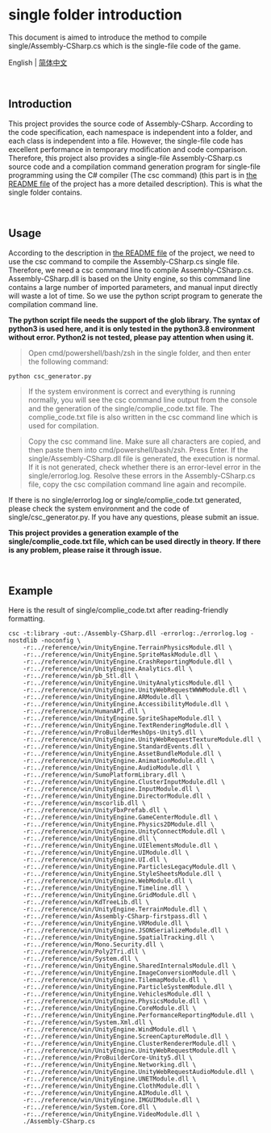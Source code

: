# single folder introduction

This document is aimed to introduce the method to compile single/Assembly-CSharp.cs which is the single-file code of the game.

English | [简体中文](/docs/single_README_cn.md)

<br />

## Introduction

This project provides the source code of Assembly-CSharp. According to the code specification, each namespace is independent into a folder, and each class is independent into a file. However, the single-file code has excellent performance in temporary modification and code comparison. Therefore, this project also provides a single-file Assembly-CSharp.cs source code and a compilation command generation program for single-file programming using the C# compiler (The csc command) (this part is in [the README file](/README.md) of the project has a more detailed description). This is what the single folder contains.

<br />

## Usage

According to the description in [the README file](/README.md) of the project, we need to use the csc command to compile the Assembly-CSharp.cs single file. Therefore, we need a csc command line to compile Assembly-CSharp.cs. Assembly-CSharp.dll is based on the Unity engine, so this command line contains a large number of imported parameters, and manual input directly will waste a lot of time. So we use the python script program to generate the compilation command line.

**The python script file needs the support of the glob library. The syntax of python3 is used here, and it is only tested in the python3.8 environment without error. Python2 is not tested, please pay attention when using it.**

> Open cmd/powershell/bash/zsh in the single folder, and then enter the following command:

```
python csc_generator.py
```

> If the system environment is correct and everything is running normally, you will see the csc command line output from the console and the generation of the single/complie_code.txt file. The complie_code.txt file is also written in the csc command line which is used for compilation.

> Copy the csc command line. Make sure all characters are copied, and then paste them into cmd/powershell/bash/zsh. Press Enter. If the single/Assembly-CSharp.dll file is generated, the execution is normal. If it is not generated, check whether there is an error-level error in the single/errorlog.log. Resolve these errors in the Assembly-CSharp.cs file, copy the csc compilation command line again and recompile.

If there is no single/errorlog.log or single/complie_code.txt generated, please check the system environment and the code of single/csc_generator.py. If you have any questions, please submit an issue.

**This project provides a generation example of the single/complie_code.txt file, which can be used directly in theory. If there is any problem, please raise it through issue.**

<br />

## Example

Here is the result of single/complie_code.txt after reading-friendly formatting.

```
csc -t:library -out:./Assembly-CSharp.dll -errorlog:./errorlog.log -nostdlib -noconfig \
    -r:../reference/win/UnityEngine.TerrainPhysicsModule.dll \
    -r:../reference/win/UnityEngine.SpriteMaskModule.dll \
    -r:../reference/win/UnityEngine.CrashReportingModule.dll \
    -r:../reference/win/UnityEngine.Analytics.dll \
    -r:../reference/win/pb_Stl.dll \
    -r:../reference/win/UnityEngine.UnityAnalyticsModule.dll \
    -r:../reference/win/UnityEngine.UnityWebRequestWWWModule.dll \
    -r:../reference/win/UnityEngine.ARModule.dll \
    -r:../reference/win/UnityEngine.AccessibilityModule.dll \
    -r:../reference/win/HumanAPI.dll \
    -r:../reference/win/UnityEngine.SpriteShapeModule.dll \
    -r:../reference/win/UnityEngine.TextRenderingModule.dll \
    -r:../reference/win/ProBuilderMeshOps-Unity5.dll \
    -r:../reference/win/UnityEngine.UnityWebRequestTextureModule.dll \
    -r:../reference/win/UnityEngine.StandardEvents.dll \
    -r:../reference/win/UnityEngine.AssetBundleModule.dll \
    -r:../reference/win/UnityEngine.AnimationModule.dll \
    -r:../reference/win/UnityEngine.AudioModule.dll \
    -r:../reference/win/SumoPlatformLibrary.dll \
    -r:../reference/win/UnityEngine.ClusterInputModule.dll \
    -r:../reference/win/UnityEngine.InputModule.dll \
    -r:../reference/win/UnityEngine.DirectorModule.dll \
    -r:../reference/win/mscorlib.dll \
    -r:../reference/win/UnityFbxPrefab.dll \
    -r:../reference/win/UnityEngine.GameCenterModule.dll \
    -r:../reference/win/UnityEngine.Physics2DModule.dll \
    -r:../reference/win/UnityEngine.UnityConnectModule.dll \
    -r:../reference/win/UnityEngine.dll \
    -r:../reference/win/UnityEngine.UIElementsModule.dll \
    -r:../reference/win/UnityEngine.UIModule.dll \
    -r:../reference/win/UnityEngine.UI.dll \
    -r:../reference/win/UnityEngine.ParticlesLegacyModule.dll \
    -r:../reference/win/UnityEngine.StyleSheetsModule.dll \
    -r:../reference/win/UnityEngine.WebModule.dll \
    -r:../reference/win/UnityEngine.Timeline.dll \
    -r:../reference/win/UnityEngine.GridModule.dll \
    -r:../reference/win/KdTreeLib.dll \
    -r:../reference/win/UnityEngine.TerrainModule.dll \
    -r:../reference/win/Assembly-CSharp-firstpass.dll \
    -r:../reference/win/UnityEngine.VRModule.dll \
    -r:../reference/win/UnityEngine.JSONSerializeModule.dll \
    -r:../reference/win/UnityEngine.SpatialTracking.dll \
    -r:../reference/win/Mono.Security.dll \
    -r:../reference/win/Poly2Tri.dll \
    -r:../reference/win/System.dll \
    -r:../reference/win/UnityEngine.SharedInternalsModule.dll \
    -r:../reference/win/UnityEngine.ImageConversionModule.dll \
    -r:../reference/win/UnityEngine.TilemapModule.dll \
    -r:../reference/win/UnityEngine.ParticleSystemModule.dll \
    -r:../reference/win/UnityEngine.VehiclesModule.dll \
    -r:../reference/win/UnityEngine.PhysicsModule.dll \
    -r:../reference/win/UnityEngine.CoreModule.dll \
    -r:../reference/win/UnityEngine.PerformanceReportingModule.dll \
    -r:../reference/win/System.Xml.dll \
    -r:../reference/win/UnityEngine.WindModule.dll \
    -r:../reference/win/UnityEngine.ScreenCaptureModule.dll \
    -r:../reference/win/UnityEngine.ClusterRendererModule.dll \
    -r:../reference/win/UnityEngine.UnityWebRequestModule.dll \
    -r:../reference/win/ProBuilderCore-Unity5.dll \
    -r:../reference/win/UnityEngine.Networking.dll \
    -r:../reference/win/UnityEngine.UnityWebRequestAudioModule.dll \
    -r:../reference/win/UnityEngine.UNETModule.dll \
    -r:../reference/win/UnityEngine.ClothModule.dll \
    -r:../reference/win/UnityEngine.AIModule.dll \
    -r:../reference/win/UnityEngine.IMGUIModule.dll \
    -r:../reference/win/System.Core.dll \
    -r:../reference/win/UnityEngine.VideoModule.dll \
    ./Assembly-CSharp.cs
    
```
